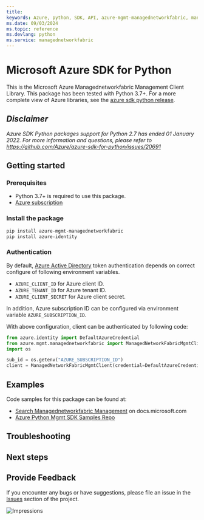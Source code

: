 ```yaml
---
title: 
keywords: Azure, python, SDK, API, azure-mgmt-managednetworkfabric, managednetworkfabric
ms.date: 09/03/2024
ms.topic: reference
ms.devlang: python
ms.service: managednetworkfabric
---
```

# Microsoft Azure SDK for Python

This is the Microsoft Azure Managednetworkfabric Management Client Library.
This package has been tested with Python 3.7+.
For a more complete view of Azure libraries, see the [azure sdk python release](https://aka.ms/azsdk/python/all).

## _Disclaimer_

_Azure SDK Python packages support for Python 2.7 has ended 01 January 2022. For more information and questions, please refer to https://github.com/Azure/azure-sdk-for-python/issues/20691_

## Getting started

### Prerequisites

- Python 3.7+ is required to use this package.
- [Azure subscription](https://azure.microsoft.com/free/)

### Install the package

```bash
pip install azure-mgmt-managednetworkfabric
pip install azure-identity
```

### Authentication

By default, [Azure Active Directory](https://aka.ms/awps/aad) token authentication depends on correct configure of following environment variables.

- `AZURE_CLIENT_ID` for Azure client ID.
- `AZURE_TENANT_ID` for Azure tenant ID.
- `AZURE_CLIENT_SECRET` for Azure client secret.

In addition, Azure subscription ID can be configured via environment variable `AZURE_SUBSCRIPTION_ID`.

With above configuration, client can be authenticated by following code:

```python
from azure.identity import DefaultAzureCredential
from azure.mgmt.managednetworkfabric import ManagedNetworkFabricMgmtClient
import os

sub_id = os.getenv("AZURE_SUBSCRIPTION_ID")
client = ManagedNetworkFabricMgmtClient(credential=DefaultAzureCredential(), subscription_id=sub_id)
```

## Examples

Code samples for this package can be found at:
- [Search Managednetworkfabric Management](/samples/browse/?languages=python&term=Getting%20started%20-%20Managing&terms=Getting%20started%20-%20Managing) on docs.microsoft.com
- [Azure Python Mgmt SDK Samples Repo](https://aka.ms/azsdk/python/mgmt/samples)


## Troubleshooting

## Next steps

## Provide Feedback

If you encounter any bugs or have suggestions, please file an issue in the
[Issues](https://github.com/Azure/azure-sdk-for-python/issues)
section of the project. 


![Impressions](https://azure-sdk-impressions.azurewebsites.net/api/impressions/azure-sdk-for-python%2Fazure-mgmt-managednetworkfabric%2FREADME.png)

